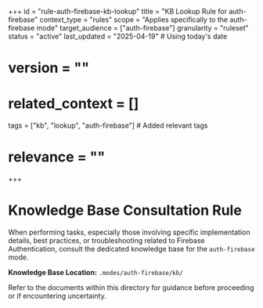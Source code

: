 +++
id = "rule-auth-firebase-kb-lookup"
title = "KB Lookup Rule for auth-firebase"
context_type = "rules"
scope = "Applies specifically to the auth-firebase mode"
target_audience = ["auth-firebase"]
granularity = "ruleset"
status = "active"
last_updated = "2025-04-19" # Using today's date
# version = ""
# related_context = []
tags = ["kb", "lookup", "auth-firebase"] # Added relevant tags
# relevance = ""
+++

# Knowledge Base Consultation Rule

When performing tasks, especially those involving specific implementation details, best practices, or troubleshooting related to Firebase Authentication, consult the dedicated knowledge base for the `auth-firebase` mode.

**Knowledge Base Location:** `.modes/auth-firebase/kb/`

Refer to the documents within this directory for guidance before proceeding or if encountering uncertainty.
